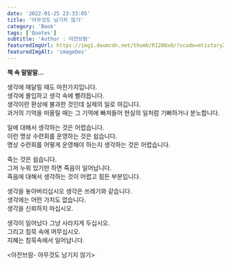 ```yaml
---
date: '2022-01-25 23:33:05'
title: '아무것도 남기지 않기'
category: 'Book'
tags: ['Quotes']
subtitle: 'Author : 아잔브람'
featuredImgUrl: https://img1.daumcdn.net/thumb/R1280x0/?scode=mtistory2&fname=https%3A%2F%2Fblog.kakaocdn.net%2Fdn%2FViMoo%2FbtrrEDZlXIU%2FBQhMeH7PGszwl12EoGK4e1%2Fimg.png
featuredImgAlt: 'imageDes'
---
```


**책 속 말말말...**

생각에 매달릴 때도 마찬가지입니다.  
생각에 몰입하고 생각 속에 빨려듭니다.  
생각이란 환상에 불과한 것인데 실제의 일로 여깁니다.  
과거의 기억을 떠올릴 때는 그 기억에 빠져들어 현실의 일처럼 기뻐하거나 분노합니다.

일에 대해서 생각하는 것은 어렵습니다.  
이런 명상 수련회를 운영하는 것은 쉽습니다.  
명상 수련회를 어떻게 운영해야 하는지 생각하는 것은 어렵습니다.

죽는 것은 쉽습니다.  
그저 누워 있기만 하면 죽음이 일어납니다.  
죽음에 대해서 생각하는 것이 어렵고 힘든 부분입니다.

생각을 놓아버리십시오 생각은 쓰레기와 같습니다.  
생각에는 어떤 가치도 없습니다.  
생각을 신뢰하지 마십시오.

생각이 일어났다 그냥 사라지게 두십시오.  
그리고 침묵 속에 머무십시오.  
지혜는 침묵속에서 일어납니다.

<아잔브람- 아무것도 남기지 않기>
